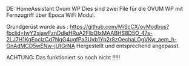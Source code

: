 DE: HomeAssistant Ovum WP
Dies sind zwei File für die OVUM WP mit Fernzugriff über Epoca WiFi Modul. 

Grundgerüst wurde aus : https://github.com/MiScCX/ovModbus?fbclid=IwY2xjawFznDdleHRuA2FlbQIxMAABHS8D5O_47s-2LJ7H1KgEoclzCd7NgG4ugfPa3Uvb1Yp2r8zOechaLOgVKw_aem_h-GnAdMCD5wENw-jUtGrNA
Hergestellt und entsprechend angepasst. 


ACHTUNG: Das funktioniert so noch nicht !!!!!
